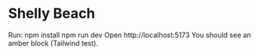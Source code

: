 # Shelly Beach
Run:
  npm install
  npm run dev
Open http://localhost:5173
You should see an amber block (Tailwind test).
